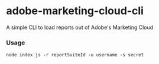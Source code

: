 # adobe-marketing-cloud-cli
A simple CLI to load reports out of Adobe's Marketing Cloud

### Usage
`node index.js -r reportSuiteId -u username -s secret`
